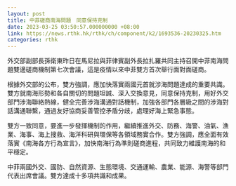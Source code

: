 ```yaml
---
layout: post
title: 中菲磋商南海問題　同意保持克制
date: 2023-03-25 03:50:57.000000000 +08:00
link: https://news.rthk.hk/rthk/ch/component/k2/1693536-20230325.htm
categories: rthk
---
```


外交部副部長孫衛東昨日在馬尼拉與菲律賓副外長拉扎羅共同主持召開中菲南海問題雙邊磋商機制第七次會議，這是疫情以來中菲雙方首次舉行面對面磋商。 

根據外交部的公布，雙方強調，應加快落實兩國元首就涉海問題達成的重要共識。雙方就南海形勢和各自關切的問題坦誠、深入交換意見，同意保持克制，用好外交部門涉海聯絡熱線，健全完善涉海溝通對話機制，加強各部門各層級之間的涉海對話溝通聯繫，通過友好協商妥善管控矛盾分歧，處理好海上緊急事態。 

雙方一致同意，要進一步發揮機制的作用，繼續推進外交、防務、海警、油氣、漁業、海事、海上搜救、海洋科研與環保等各領域務實合作。雙方強調，應全面有效落實《南海各方行為宣言》，加快南海行為準則磋商進程，共同致力維護南海的和平穩定。 

中菲兩國外交、國防、自然資源、生態環境、交通運輸、農業、能源、海警等部門代表出席會議。雙方達成十多項共識和成果。
